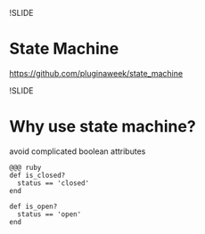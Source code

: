!SLIDE 
# State Machine

https://github.com/pluginaweek/state_machine

!SLIDE 
# Why use state machine?

avoid complicated boolean attributes

    @@@ ruby
    def is_closed?
      status == 'closed'
    end

    def is_open?
      status == 'open'
    end
